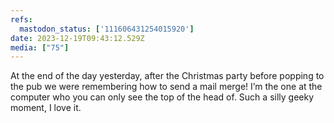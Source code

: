 ```yaml
---
refs:
  mastodon_status: ['111606431254015920']
date: 2023-12-19T09:43:12.529Z
media: ["75"]
---
```


<p>At the end of the day yesterday, after the Christmas party before popping to the pub we were remembering how to send a mail merge! I’m the one at the computer who you can only see the top of the head of. Such a silly geeky moment, I love it.</p>
